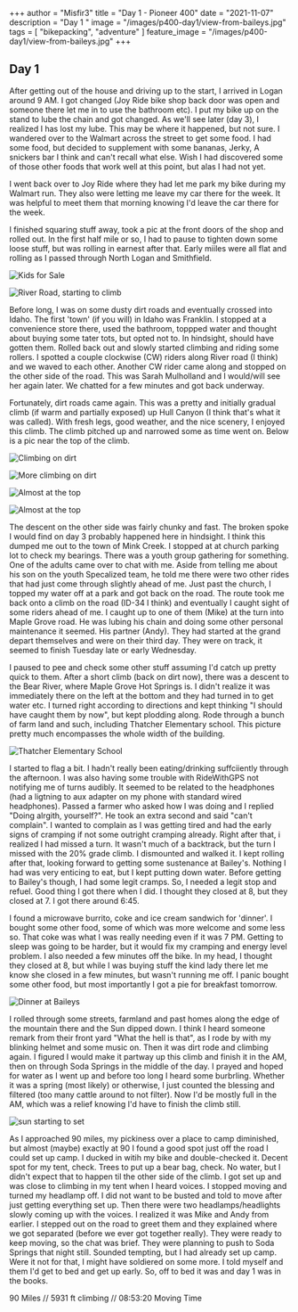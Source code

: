 +++
author = "Misfir3"
title = "Day 1 - Pioneer 400"
date = "2021-11-07"
description = "Day 1 "
image = "/images/p400-day1/view-from-baileys.jpg"
tags = [
    "bikepacking",
	"adventure"
]
feature_image = "/images/p400-day1/view-from-baileys.jpg"
+++

## Day 1

After getting out of the house and driving up to the start, I arrived in Logan around 9 AM. I got changed (Joy Ride bike shop back door was open and someone there let me in to use the bathroom etc). I put my bike up on the stand to lube the chain and got changed. As we'll see later (day 3), I realized I has lost my lube. This may be where it happened, but not sure. I wandered over to the Walmart across the street to get some food. I had some food, but decided to supplement with some bananas, Jerky, A snickers bar I think and can't recall what else. Wish I had discovered some of those other foods that work well at this point, but alas I had not yet.

I went back over to Joy Ride where they had let me park my bike during my Walmart run. They also were letting me leave my car there for the week. It was helpful to meet them that morning knowing I'd leave the car there for the week.

I finished squaring stuff away, took a pic at the front doors of the shop and rolled out. In the first half mile or so, I had to pause to tighten down some loose stuff, but was rolling in earnest after that. Early miiles were all flat and rolling as I passed through North Logan and Smithfield.

![Kids for Sale](/images/p400-day1/kids-for-sale.jpg)

![River Road, starting to climb](/images/p400-day1/starting-to-climb-2.jpg)

 Before long, I was on some dusty dirt roads and eventually crossed into Idaho. The first 'town' (if you will) in Idaho was Franklin. I stopped at a convenience store there, used the bathroom, toppped water and thought about buying some tater tots, but opted not to. In hindsight, should have gotten them. Rolled back out and slowly started climbing and riding some rollers.  I spotted a couple clockwise (CW) riders along River road (I think) and we waved to each other. Another CW rider came along and stopped on the other side of the road. This was Sarah Mulholland and I would/will see her again later. We chatted for a few minutes and got back underway.

Fortunately, dirt roads came again. This was a pretty and initially gradual climb (if warm and partially exposed) up Hull Canyon (I think that's what it was called). With fresh legs, good weather, and the nice scenery, I enjoyed this climb.  The climb pitched up and narrowed some as time went on. Below is a pic near the top of the climb.

![Climbing on dirt](/images/p400-day1/first-dirt-climb.jpg)

![More climbing on dirt](/images/p400-day1/first-dirt-climb-3.jpg)

![Almost at the top](/images/p400-day1/almost-at-top.jpg)

![Almost at the top](/images/p400-day1/looking-back-nice-view-2.jpg)

The descent on the other side was fairly chunky and fast. The broken spoke I would find on day 3 probably happened here in hindsight. I think this dumped me out to the town of  Mink Creek. I stopped at at church parking lot to check my bearings. There was a youth group gathering for something. One of the adults came over to chat with me. Aside from telling me about his son on the youth Specalized team, he told me there were two other rides that had just come through slightly ahead of me.  Just past the church, I topped my water off at a park and got back on the road.  The route took me back onto a climb on the road (ID-34 I think) and eventually I caught sight of some riders ahead of me.  I caught up to one of them (Mike) at the turn into Maple Grove road.  He was lubing his chain and doing some other personal maintenance it seemed. His partner (Andy). They had started at the grand depart themselves and were on their third day. They were on track, it seemed to finish Tuesday late or early Wednesday.

I paused to pee and check some other stuff assuming I'd catch up pretty quick to them. After a short climb (back on dirt now), there was a descent to the Bear River, where Maple Grove Hot Springs is. I didn't realize it was immediately there on the left at the bottom and they had turned in to get water etc. I turned right according to directions and kept thinking "I should have caught them by now", but kept plodding along. Rode through a bunch of farm land and such, including Thatcher Elementary school.  This picture pretty much encompasses the whole width of the building.

![Thatcher Elementary School](/images/p400-day1/thatcher-elementary-2.jpg)

I started to flag a bit. I hadn't really been eating/drinking suffciiently through the afternoon. I was also having some trouble with RideWithGPS not notifying me of turns audibly. It seemed to be related to the headphones (had a ligtning to aux adapter on my phone with standard wired headphones). Passed a farmer who asked how I was doing and I replied "Doing alrgith, yourself?". He took an extra second and said "can't complain". I wanted to complain as I was getting tired and had the early signs of cramping if not some outright cramping already. Right after that, i realized I had missed a turn. It wasn't much of a backtrack, but the turn I missed with the 20% grade climb. I dismounted and walked it. I kept rolling after that, looking forward to getting some sustenance at Bailey's. Nothing I had was very enticing to eat, but I kept putting down water.  Before getting to Bailey's though, I had some legit cramps.  So, I needed a legit stop and refuel. Good thing I got there when I did. I thought they closed at 8, but they closed at 7. I got there around 6:45.

I found a microwave burrito, coke and ice cream sandwich for 'dinner'. I bought some other food, some  of which was more welcome and some less so. That coke was what I was really needing even if it was 7 PM. Getting to sleep was going to be harder, but it would fix my cramping and energy level problem. I also needed a few minutes off the bike. In my head, I thought they closed at 8, but while I was buying stuff the kind lady there let me know she closed in a few minutes, but wasn't running me off. I panic bought some other food, but most importantly I got a pie for breakfast tomorrow.

![Dinner at Baileys](/images/p400-day1/dinner-at-baileys.jpg)

I rolled through some streets, farmland and past homes along the edge of the mountain there and the Sun dipped down. I think I heard someone remark from their front yard "What the hell is that", as I rode by with my blinking helmet and some music on.  Then it was dirt rode and climbing again. I figured I would make it partway up this climb and finish it in the AM, then on through Soda Springs in the middle of the day. I prayed and hoped for water as I went up and before too long I heard some burbrling. Whether it was a spring (most likely) or otherwise, I just counted the blessing and filtered (too many cattle around to not filter). Now I'd be mostly full in the AM, which was a relief knowing I'd have to finish the climb still. 

![sun starting to set](/images/p400-day1/sunsetting.jpg)

As I approached 90 miles, my pickiness over a place to camp diminished, but almost (maybe) exactly at 90 I found a good spot just off the road I could set up camp. I ducked in witih my bike and double-checked it. Decent spot for my tent, check. Trees to put up a bear bag, check. No water, but I didn't expect that to happen til the other side of the climb. I got set up and was close to climbing in my tent when I heard voices. I stopped moving and turned my headlamp off. I did not want to be busted and told to move after just getting everything set up.  Then there were two headlamps/headlights slowly coming up with the voices. I realized it was Mike and Andy from earlier. I stepped out on the road to greet them and they explained where we got separated (before we ever got together really). They were ready to keep moving, so the chat was brief. They were planning to push to Soda Springs that night still. Sounded tempting, but I had already set up camp. Were it not for that, I might have soldiered on some more. I told myself and them I'd get to bed and get up early.  So, off to bed it was and day 1 was in the books.

90 Miles // 5931 ft climbing // 08:53:20 Moving Time